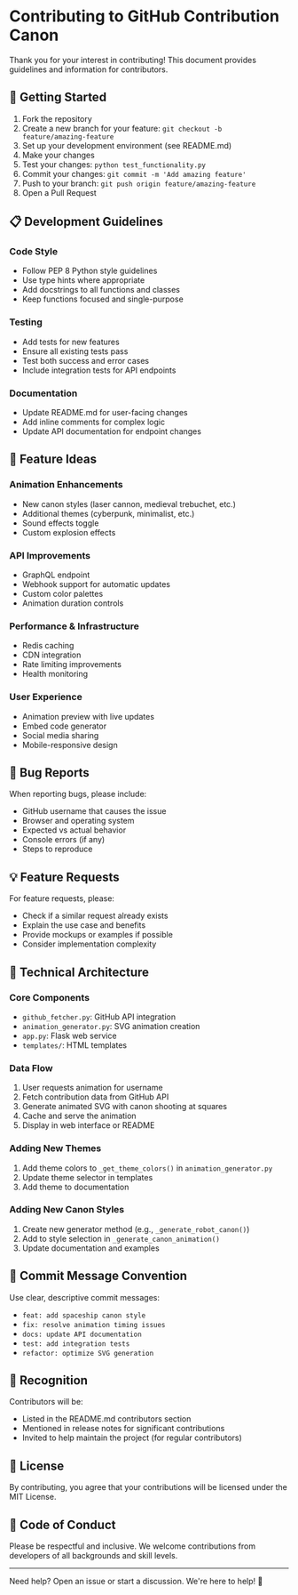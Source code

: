 # Contributing to GitHub Contribution Canon

Thank you for your interest in contributing! This document provides guidelines and information for contributors.

## 🚀 Getting Started

1. Fork the repository
2. Create a new branch for your feature: `git checkout -b feature/amazing-feature`
3. Set up your development environment (see README.md)
4. Make your changes
5. Test your changes: `python test_functionality.py`
6. Commit your changes: `git commit -m 'Add amazing feature'`
7. Push to your branch: `git push origin feature/amazing-feature`
8. Open a Pull Request

## 📋 Development Guidelines

### Code Style
- Follow PEP 8 Python style guidelines
- Use type hints where appropriate
- Add docstrings to all functions and classes
- Keep functions focused and single-purpose

### Testing
- Add tests for new features
- Ensure all existing tests pass
- Test both success and error cases
- Include integration tests for API endpoints

### Documentation
- Update README.md for user-facing changes
- Add inline comments for complex logic
- Update API documentation for endpoint changes

## 🎯 Feature Ideas

### Animation Enhancements
- New canon styles (laser cannon, medieval trebuchet, etc.)
- Additional themes (cyberpunk, minimalist, etc.)
- Sound effects toggle
- Custom explosion effects

### API Improvements
- GraphQL endpoint
- Webhook support for automatic updates
- Custom color palettes
- Animation duration controls

### Performance & Infrastructure
- Redis caching
- CDN integration
- Rate limiting improvements
- Health monitoring

### User Experience
- Animation preview with live updates
- Embed code generator
- Social media sharing
- Mobile-responsive design

## 🐛 Bug Reports

When reporting bugs, please include:
- GitHub username that causes the issue
- Browser and operating system
- Expected vs actual behavior
- Console errors (if any)
- Steps to reproduce

## 💡 Feature Requests

For feature requests, please:
- Check if a similar request already exists
- Explain the use case and benefits
- Provide mockups or examples if possible
- Consider implementation complexity

## 🔧 Technical Architecture

### Core Components
- `github_fetcher.py`: GitHub API integration
- `animation_generator.py`: SVG animation creation
- `app.py`: Flask web service
- `templates/`: HTML templates

### Data Flow
1. User requests animation for username
2. Fetch contribution data from GitHub API
3. Generate animated SVG with canon shooting at squares
4. Cache and serve the animation
5. Display in web interface or README

### Adding New Themes
1. Add theme colors to `_get_theme_colors()` in `animation_generator.py`
2. Update theme selector in templates
3. Add theme to documentation

### Adding New Canon Styles
1. Create new generator method (e.g., `_generate_robot_canon()`)
2. Add to style selection in `_generate_canon_animation()`
3. Update documentation and examples

## 📝 Commit Message Convention

Use clear, descriptive commit messages:
- `feat: add spaceship canon style`
- `fix: resolve animation timing issues`
- `docs: update API documentation`
- `test: add integration tests`
- `refactor: optimize SVG generation`

## 🎉 Recognition

Contributors will be:
- Listed in the README.md contributors section
- Mentioned in release notes for significant contributions
- Invited to help maintain the project (for regular contributors)

## 📄 License

By contributing, you agree that your contributions will be licensed under the MIT License.

## 🤝 Code of Conduct

Please be respectful and inclusive. We welcome contributions from developers of all backgrounds and skill levels.

---

Need help? Open an issue or start a discussion. We're here to help! 🚀